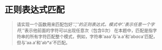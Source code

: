 # 正则表达式匹配

> 请实现一个函数用来匹配包好'.','*'的正则表达式。模式中'.'表示任意一个字符,'*'表示他前面的字符可以出现任意次（包含0次）
> 在本题中，匹配是指字符串的所有字符匹配整个模式，例如，字符串'aaa'与'a.a'和'ab*ac*a'匹配，但与'aa.a'和'ab*a'不匹配。
